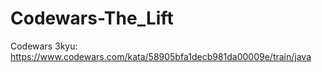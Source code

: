# Codewars-The_Lift
Codewars 3kyu: https://www.codewars.com/kata/58905bfa1decb981da00009e/train/java
